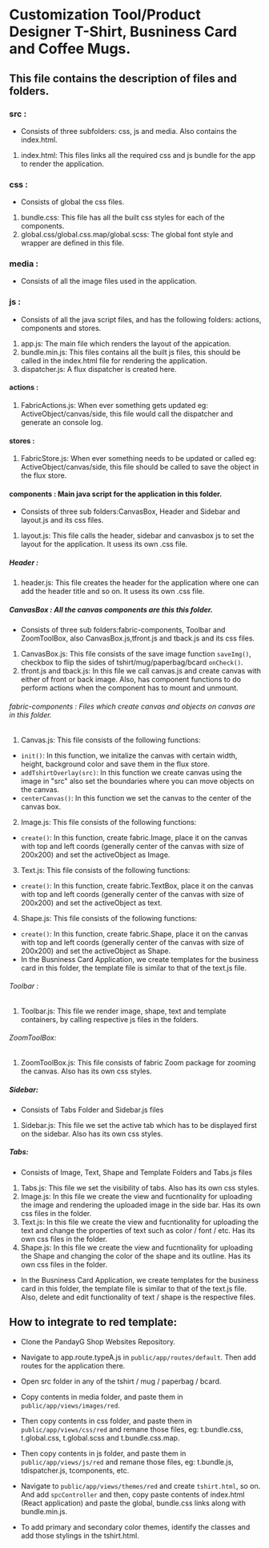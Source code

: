 # Customization Tool/Product Designer T-Shirt, Busniness Card and Coffee Mugs.
## This file contains the description of files and folders.

### src : 
 - Consists of three subfolders: css, js and media. Also contains the index.html.
 1. index.html: This files links all the required css and js bundle for the app to render the application.

### css : 
 - Consists of global the css files.
 1. bundle.css: This file has all the built css styles for each of the components.
 2. global.css/global.css.map/global.scss: The global font style and wrapper are defined in this file.

### media : 
 - Consists of all the image files used in the application.

### js : 
 - Consists of all the java script files, and has the following folders: actions, components and stores. 
 1. app.js: The main file which renders the layout of the appication.
 2. bundle.min.js: This files contains all the built js files, this should be called in the index.html file for rendering the application.  
 3. dispatcher.js: A flux dispatcher is created here.  

#### actions :  
 1. FabricActions.js: When ever something gets updated eg: ActiveObject/canvas/side, this file would call the dispatcher and generate an console log.

#### stores :
 1. FabricStore.js: When ever something needs to be updated or called eg: ActiveObject/canvas/side, this file should be called to save the object in the flux store.

#### components : Main java script for the application in this folder.
 - Consists of three sub folders:CanvasBox, Header and Sidebar and layout.js and its css files.
 1. layout.js: This file calls the header, sidebar and canvasbox js to set the layout for the application. It usess its own .css file.

##### Header :
 1. header.js: This file creates the header for the application where one can add the header title and so on. It usess its own .css file.

##### CanvasBox : All the canvas components are this this folder.
 - Consists of three sub folders:fabric-components, Toolbar and ZoomToolBox, also CanvasBox.js,tfront.js and tback.js and its css files.
 1. CanvasBox.js: This file consists of the save image function `saveImg()`, checkbox to flip the sides of tshirt/mug/paperbag/bcard `onCheck()`.  
 2. tfront.js and tback.js: In this file we call canvas.js and create canvas with either of front or back image. Also, has component functions to do perform actions when the component has to mount and unmount.

###### fabric-components : Files which create canvas and objects on canvas are in this folder.
 1. Canvas.js: This file consists of the following functions:
 - `init()`: In this function, we initalize the canvas with certain width, height, background color and save them in the flux store. 
 - `addTshirtOverlay(src)`: In this function we create canvas using the image in "src" also set the boundaries where you can move objects on the canvas.
 - `centerCanvas()`: In this function we set the canvas to the center of the canvas box.
 2. Image.js: This file consists of the following functions:
 - `create()`: In this function, create fabric.Image, place it on the canvas with top and left coords (generally center of the canvas with size of 200x200) and set the activeObject as Image. 
 3. Text.js: This file consists of the following functions:
 - `create()`: In this function, create fabric.TextBox, place it on the canvas with top and left coords (generally center of the canvas with size of 200x200) and set the activeObject as text. 
 4. Shape.js: This file consists of the following functions:
 - `create()`: In this function, create fabric.Shape, place it on the canvas with top and left coords (generally center of the canvas with size of 200x200) and set the activeObject as Shape.     
 - In the Busniness Card Application, we create templates for the business card in this folder, the template file is similar to that of the text.js file.

###### Toolbar : 
 1. Toolbar.js: This file we render image, shape, text and template containers, by calling respective js files in the folders.
    
###### ZoomToolBox:
 1. ZoomToolBox.js: This file consists of fabric Zoom package for zooming the canvas. Also has its own css styles.

##### Sidebar:
 - Consists of Tabs Folder and Sidebar.js files
 1. Sidebar.js: This file we set the active tab which has to be displayed first on the sidebar. Also has its own css styles.

##### Tabs:
 - Consists of Image, Text, Shape and Template Folders and Tabs.js files
 1. Tabs.js: This file we set the visibility of tabs. Also has its own css styles.
 2. Image.js: In this file we create the view and fucntionality for uploading the image and rendering the uploaded image in the side bar. Has its own css files in the folder. 
 3. Text.js: In this file we create the view and fucntionality for uploading the text and change the properties of text such as color / font / etc. Has its own css files in the folder. 
 4. Shape.js: In this file we create the view and fucntionality for uploading the Shape and changing the color of the shape and its outline. Has its own css files in the folder.     
 - In the Busniness Card Application, we create templates for the business card in this folder, the template file is similar to that of the text.js file. Also, delete and edit functionality of text / shape is the respective files.

 ## How to integrate to red template:

 - Clone the PandayG Shop Websites Repository.
 - Navigate to app.route.typeA.js in `public/app/routes/default`. Then add routes for the application there.
 - Open src folder in any of the tshirt / mug / paperbag / bcard.
 - Copy contents in media folder, and paste them in `public/app/views/images/red`.
 - Then copy contents in css folder, and paste them in `public/app/views/css/red` and remane those files, eg: t.bundle.css, t.global.css, t.global.scss and t.bundle.css.map.
 - Then copy contents in js folder, and paste them in `public/app/views/js/red` and remane those files, eg: t.bundle.js, tdispatcher.js, tcomponents, etc.

 - Navigate to `public/app/views/themes/red` and create `tshirt.html`, so on. And add `spcController` and then, copy paste contents of index.html (React application) and paste the global, bundle.css links along with bundle.min.js. 
 - To add primary and secondary color themes, identify the classes and add those stylings in the tshirt.html. 